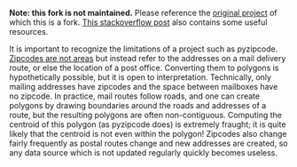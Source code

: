 **Note: this fork is not maintained.** Please reference the
[original project](https://bitbucket.org/vangheem/pyzipcode) of which this is
a fork.
[This stackoverflow post](https://gis.stackexchange.com/questions/2682/sources-for-us-zip-code-boundaries)
also contains some useful resources.

It is important to recognize the limitations of a project such as pyzipcode.
[Zipcodes are not areas](http://www.georeference.org/doc/zip_codes_are_not_areas.htm)
but instead refer to the addresses on a mail delivery route, or else the
location of a post office. Converting them to polygons is hypothetically
possible, but it is open to interpretation. Technically, only mailing
addresses have zipcodes and the space between mailboxes have no zipcode. In
practice, mail routes follow roads, and one can create polygons by drawing
boundaries around the roads and addresses of a route, but the resulting
polygons are often non-contiguous. Computing the centroid of this polygon (as
pyzipcode does) is extremely fraught; it is quite likely that the centroid is
not even within the polygon! Zipcodes also change fairly frequently as postal
routes change and new addresses are created, so any data source which is not
updated regularly quickly becomes useless.


